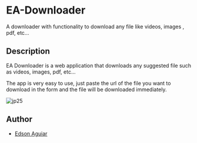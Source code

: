 # EA-Downloader
A downloader with functionality to download any file like videos, images , pdf, etc...

## Description
EA Downloader is a web application that  downloads any suggested file such as videos, images, pdf, etc...

The app is very easy to use, just paste the url of the file you want to download in the form and the file will be
downloaded immediately.

![jp25](https://user-images.githubusercontent.com/106551525/223290831-ce4e5ca1-bf67-45cd-b4b2-b47e811df32d.png)


## Author

* <a href="mailto:iamedsonaguiar@gmail.com">Edson Aguiar</a>
